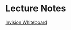# Lecture Notes

[Invision Whiteboard](https://projects.invisionapp.com/freehand/document/6KlPO3d1S)

